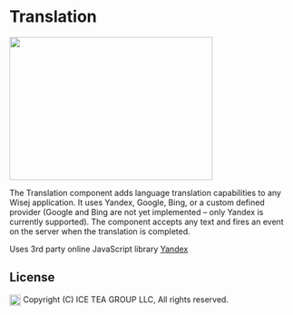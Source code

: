 Translation
====

<img src="https://raw.githubusercontent.com/iceteagroup/wisej-extensions/master/Support/Images/Translation.png" width="358" height="252">

The Translation component adds language translation capabilities to any Wisej application. It uses Yandex, Google, Bing, or a custom defined provider (Google and Bing are not yet implemented – only Yandex is currently supported). The component accepts any text and fires an event on the server when the translation is completed.

Uses 3rd party online JavaScript library [Yandex](https://yandex.com/)

License
-------
<img src="http://iceteagroup.com/wp-content/uploads/2017/01/Square-64x64-trasp.png" height="20" align="top"> Copyright (C) ICE TEA GROUP LLC, All rights reserved.
